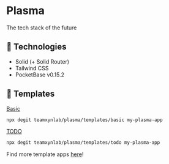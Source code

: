 # Plasma
The tech stack of the future

## 🤖 Technologies
- Solid (+ Solid Router)
- Tailwind CSS
- PocketBase v0.15.2

## 🚀 Templates
[Basic](https://github.com/teamxynlab/plasma/tree/main/templates/basic)
```bash
npx degit teamxynlab/plasma/templates/basic my-plasma-app
```

[TODO](https://github.com/teamxynlab/plasma/tree/main/templates/todo)
```bash
npx degit teamxynlab/plasma/templates/todo my-plasma-app
```

Find more template apps [here](https://github.com/teamxynlab/plasma/tree/main/templates)!

